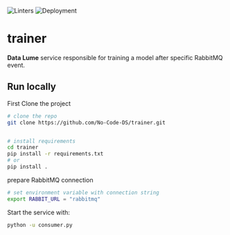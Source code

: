 ![Linters](https://github.com/No-Code-DS/trainer/actions/workflows/tox.yml/badge.svg)
![Deployment](https://github.com/No-Code-DS/trainer/actions/workflows/docker-deploy.yml/badge.svg?branch=main)

# trainer

**Data Lume** service responsible for training a model after specific RabbitMQ event.

## Run locally

First Clone the project

```sh
# clone the repo
git clone https://github.com/No-Code-DS/trainer.git


# install requirements
cd trainer
pip install -r requirements.txt
# or
pip install .
```

prepare RabbitMQ connection

```sh
# set environment variable with connection string
export RABBIT_URL = "rabbitmq"
```

Start the service with:
```sh
python -u consumer.py
```
